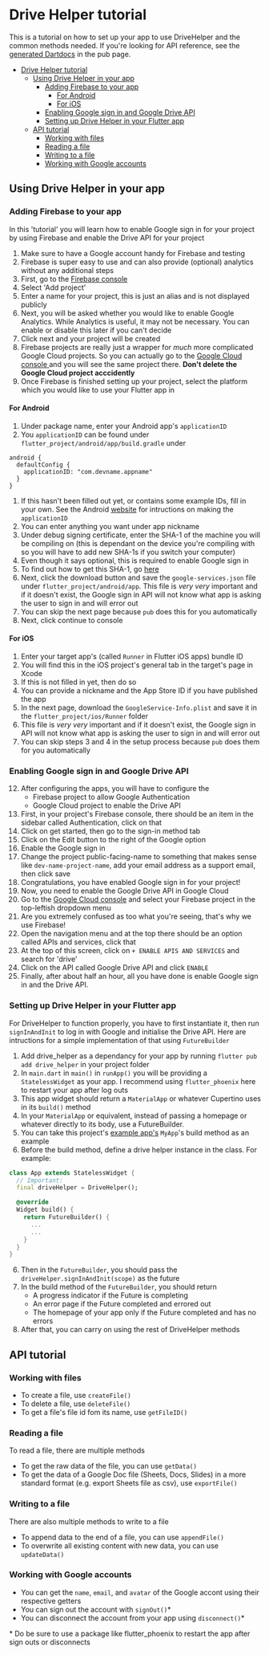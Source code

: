 # Drive Helper tutorial

This is a tutorial on how to set up your app to use DriveHelper and the common methods needed. If you're looking for API reference, see the [generated Dartdocs](https://pub.dev/documentation/drive_helper/latest/) in the pub page.

- [Drive Helper tutorial](#drive-helper-tutorial)
  - [Using Drive Helper in your app](#using-drive-helper-in-your-app)
    - [Adding Firebase to your app](#adding-firebase-to-your-app)
      - [For Android](#for-android)
      - [For iOS](#for-ios)
    - [Enabling Google sign in and Google Drive API](#enabling-google-sign-in-and-google-drive-api)
    - [Setting up Drive Helper in your Flutter app](#setting-up-drive-helper-in-your-flutter-app)
  - [API tutorial](#api-tutorial)
    - [Working with files](#working-with-files)
    - [Reading a file](#reading-a-file)
    - [Writing to a file](#writing-to-a-file)
    - [Working with Google accounts](#working-with-google-accounts)

## Using Drive Helper in your app

### Adding Firebase to your app

In this 'tutorial' you will learn how to enable Google sign in for your project by using Firebase and enable the Drive API for your project

1. Make sure to have a Google account handy for Firebase and testing
2. Firebase is super easy to use and can also provide (optional) analytics without any additional steps
3. First, go to the [Firebase console](https://console.firebase.google.com)
4. Select 'Add project'
5. Enter a name for your project, this is just an alias and is not displayed publicly
6. Next, you will be asked whether you would like to enable Google Analytics. While Analytics is useful, it may not be necessary. You can enable or disable this later if you can't decide
7. Click next and your project will be created
8. Firebase projects are really just a wrapper for _much_ more complicated Google Cloud projects. So you can actually go to the [Google Cloud console ](https://console.cloud.google.com) and you will see the same project there. **Don't delete the Google Cloud project acccidently**
9.  Once Firebase is finished setting up your project, select the platform which you would like to use your Flutter app in

#### For Android

1. Under package name, enter your Android app's `applicationID`
2. You `applicationID` can be found under `flutter_project/android/app/build.gradle` under
```
android {
  defaultConfig {
    applicationID: "com.devname.appname"
  }
}
```
1. If this hasn't been filled out yet, or contains some example IDs, fill in your own. See the Android [website](https://developer.android.com/studio/build/application-id.html) for intructions on making the `applicationID`
2. You can enter anything you want under app nickname
3. Under debug signing certificate, enter the SHA-1 of the machine you will be compiling on (this is dependant on the device you're compiling with so you will have to add new SHA-1s if you switch your computer)
4. Even though it says optional, this is required to enable Google sign in
5. To find out how to get this SHA-1, go [here](https://developers.google.com/android/guides/client-auth)
6. Next, click the download button and save the `google-services.json` file under `flutter_project/android/app`. This file is _very very_ important and if it doesn't exist, the Google sign in API will not know what app is asking the user to sign in and will error out
7. You can skip the next page because `pub` does this for you automatically
8.  Next, click continue to console

#### For iOS

1. Enter your target app's (called `Runner` in Flutter iOS apps) bundle ID
2. You will find this in the iOS project's general tab in the target's page in Xcode
3. If this is not filled in yet, then do so
4. You can provide a nickname and the App Store ID if you have published the app
5. In the next page, download the `GoogleService-Info.plist` and save it in the `flutter_project/ios/Runner` folder
6. This file is _very very_ important and if it doesn't exist, the Google sign in API will not know what app is asking the user to sign in and will error out
7. You can skip steps 3 and 4 in the setup process because `pub` does them for you automatically

### Enabling Google sign in and Google Drive API

12. After configuring the apps, you will have to configure the
    - Firebase project to allow Google Authentication
    - Google Cloud project to enable the Drive API
1.  First, in your project's Firebase console, there should be an item in the sidebar called Authentication, click on that
2.  Click on get started, then go to the sign-in method tab
3.  Click on the Edit button to the right of the Google option
4.  Enable the Google sign in
5.  Change the project public-facing-name to something that makes sense like `dev-name-project-name`, add your email address as a support email, then click save
6.  Congratulations, you have enabled Google sign in for your project!
7.  Now, you need to enable the Google Drive API in Google Cloud
8.  Go to the [Google Cloud console](https://console.cloud.google.com) and select your Firebase project in the top-leftish dropdown menu
9.  Are you extremely confused as too what you're seeing, that's why we use Firebase!
10. Open the navigation menu and at the top there should be an option called APIs and services, click that
11. At the top of this screen, click on `+ ENABLE APIS AND SERVICES` and search for 'drive'
12. Click on the API called Google Drive API and click `ENABLE`
13. Finally, after about half an hour, all you have done is enable Google sign in and the Drive API.

### Setting up Drive Helper in your Flutter app

For DriveHelper to function properly, you have to first instantiate it, then run `signInAndInit` to log in with Google and initialise the Drive API. Here are intructions for a simple implementation of that using `FutureBuilder`

1. Add drive_helper as a dependancy for your app by running `flutter pub add drive_helper` in your project folder
2. In `main.dart` in `main()` in `runApp()` you will be providing a `StatelessWidget` as your app. I recommend using `flutter_phoenix` here to restart your app after log outs
3. This app widget should return a `MaterialApp` or whatever Cupertino uses in its `build()` method
4. In your `MaterialApp` or equivalent, instead of passing a homepage or whatever directly to its body, use a FutureBuilder. 
5. You can take this project's [example app's](https://github.com/theRookieCoder/drive_helper/blob/main/example/lib/main.dart) `MyApp`'s build method as an example
6. Before the build method, define a drive helper instance in the class. For example:
```dart
class App extends StatelessWidget {
  // Important:
  final driveHelper = DriveHelper();

  @override
  Widget build() {
    return FutureBuilder() {
      ...
      ...
    }
  }
}
```
6. Then in the `FutureBuilder`, you should pass the `driveHelper.signInAndInit(scope)` as the future
7. In the build method of the `FutureBuilder`, you should return 
   - A progress indicator if the Future is completing
   - An error page if the Future completed and errored out
   - The homepage of your app only if the Future completed and has no errors
8. After that, you can carry on using the rest of DriveHelper methods

## API tutorial
  
### Working with files

- To create a file, use `createFile()`
- To delete a file, use `deleteFile()`
- To get a file's file id fom its name, use `getFileID()`

### Reading a file

To read a file, there are multiple methods

- To get the raw data of the file, you can use `getData()`
- To get the data of a Google Doc file (Sheets, Docs, Slides) in a more standard format (e.g. export Sheets file as csv), use `exportFile()`

### Writing to a file

There are also multiple methods to write to a file

- To append data to the end of a file, you can use `appendFile()`
- To overwrite all existing content with new data, you can use `updateData()`

### Working with Google accounts

- You can get the `name`, `email`, and `avatar` of the Google accont using their respective getters
- You can sign out the account with `signOut()`*
- You can disconnect the account from your app using `disconnect()`*

\* Do be sure to use a package like flutter_phoenix to restart the app after sign outs or disconnects
